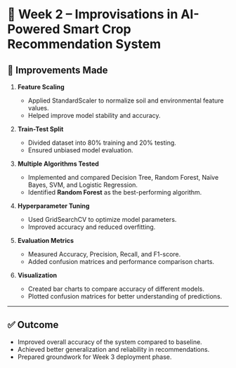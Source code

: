 
# 🌿 Week 2 – Improvisations in AI-Powered Smart Crop Recommendation System

## 🔧 Improvements Made

1. **Feature Scaling**

   * Applied StandardScaler to normalize soil and environmental feature values.
   * Helped improve model stability and accuracy.

2. **Train-Test Split**

   * Divided dataset into 80% training and 20% testing.
   * Ensured unbiased model evaluation.

3. **Multiple Algorithms Tested**

   * Implemented and compared Decision Tree, Random Forest, Naïve Bayes, SVM, and Logistic Regression.
   * Identified **Random Forest** as the best-performing algorithm.

4. **Hyperparameter Tuning**

   * Used GridSearchCV to optimize model parameters.
   * Improved accuracy and reduced overfitting.

5. **Evaluation Metrics**

   * Measured Accuracy, Precision, Recall, and F1-score.
   * Added confusion matrices and performance comparison charts.

6. **Visualization**

   * Created bar charts to compare accuracy of different models.
   * Plotted confusion matrices for better understanding of predictions.

---

## ✅ Outcome

* Improved overall accuracy of the system compared to baseline.
* Achieved better generalization and reliability in recommendations.
* Prepared groundwork for Week 3 deployment phase.


